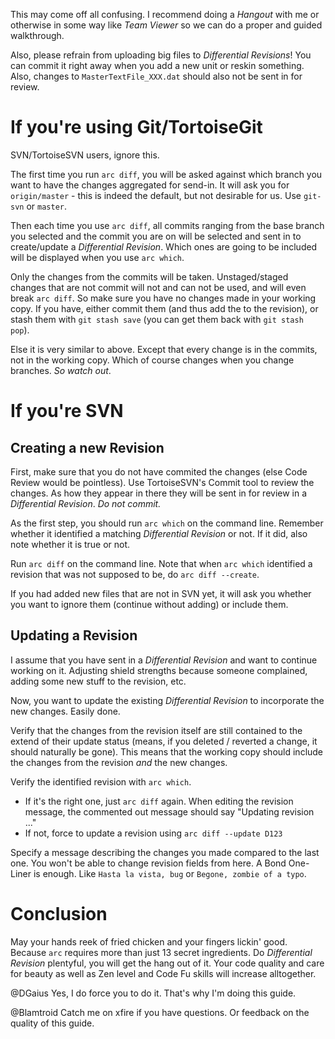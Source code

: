 This may come off all confusing. I recommend doing a _Hangout_ with me or otherwise in some way like _Team Viewer_ so we can do a proper and guided walkthrough.

Also, please refrain from uploading big files to _Differential Revisions_! You can commit it right away when you add a new unit or reskin something. Also, changes to `MasterTextFile_XXX.dat` should also not be sent in for review.

If you're using Git/TortoiseGit
===============================

SVN/TortoiseSVN users, ignore this.

The first time you run `arc diff`, you will be asked against which branch you want to have the changes aggregated for send-in. It will ask you for `origin/master` - this is indeed the default, but not desirable for us. Use `git-svn` or `master`.

Then each time you use `arc diff`, all commits ranging from the base branch you selected and the commit you are on will be selected and sent in to create/update a _Differential Revision_. Which ones are going to be included will be displayed when you use `arc which`.

Only the changes from the commits will be taken. Unstaged/staged changes that are not commit will not and can not be used, and will even break `arc diff`. So make sure you have no changes made in your working copy. If you have, either commit them (and thus add the to the revision), or stash them with `git stash save` (you can get them back with `git stash pop`).

Else it is very similar to above. Except that every change is in the commits, not in the working copy. Which of course changes when you change branches. _So watch out_.

If you're SVN
=============

Creating a new Revision
-----------------------

First, make sure that you do not have commited the changes (else Code Review would be pointless). Use TortoiseSVN's Commit tool to review the changes. As how they appear in there they will be sent in for review in a _Differential Revision_. *Do not commit.*

As the first step, you should run `arc which` on the command line. Remember whether it identified a matching _Differential Revision_ or not. If it did, also note whether it is true or not.

Run `arc diff` on the command line. Note that when `arc which` identified a revision that was not supposed to be, do `arc diff --create`.

If you had added new files that are not in SVN yet, it will ask you whether you want to ignore them (continue without adding) or include them.

Updating a Revision
-------------------

I assume that you have sent in a _Differential Revision_ and want to continue working on it. Adjusting shield strengths because someone complained, adding some new stuff to the revision, etc.

Now, you want to update the existing _Differential Revision_ to incorporate the new changes. Easily done.

Verify that the changes from the revision itself are still contained to the extend of their update status (means, if you deleted / reverted a change, it should naturally be gone). This means that the working copy should include the changes from the revision *and* the new changes.

Verify the identified revision with `arc which`.
 - If it's the right one, just `arc diff` again. When editing the revision message, the commented out message should say "Updating revision ..."
 - If not, force to update a revision using `arc diff --update D123`

Specify a message describing the changes you made compared to the last one. You won't be able to change revision fields from here. A Bond One-Liner is enough. Like `Hasta la vista, bug` or `Begone, zombie of a typo`.

Conclusion
==========

May your hands reek of fried chicken and your fingers lickin' good. Because `arc` requires more than just 13 secret ingredients. Do _Differential Revision_ plentyful, you will get the hang out of it. Your code quality and care for beauty as well as Zen level and Code Fu skills will increase alltogether.

@DGaius
Yes, I do force you to do it. That's why I'm doing this guide.

@Blamtroid
Catch me on xfire if you have questions. Or feedback on the quality of this guide.
